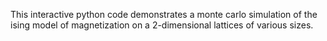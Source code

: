 This interactive python code demonstrates a monte carlo simulation of the ising model of magnetization on a 2-dimensional lattices of various sizes.
